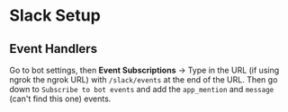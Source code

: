 # Slack Setup

## Event Handlers

Go to bot settings, then **Event Subscriptions** -> Type in the URL (if using ngrok the ngrok URL) with `/slack/events` at the end of the URL.
Then go down to `Subscribe to bot events` and add the `app_mention` and `message` (can't find this one) events.
